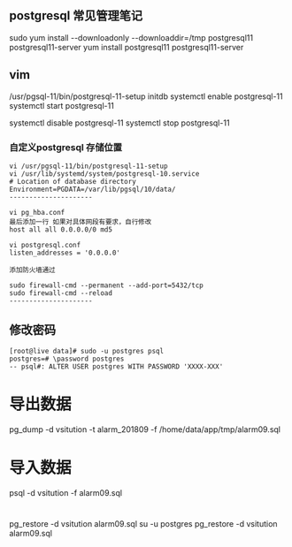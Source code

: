 ## postgresql 常见管理笔记


sudo yum install --downloadonly --downloaddir=/tmp postgresql11 postgresql11-server
yum install postgresql11 postgresql11-server



## vim

/usr/pgsql-11/bin/postgresql-11-setup initdb 
systemctl enable postgresql-11
systemctl start postgresql-11


systemctl disable postgresql-11
systemctl stop postgresql-11


 
 
 
### 自定义postgresql 存储位置
	vi /usr/pgsql-11/bin/postgresql-11-setup
	vi /usr/lib/systemd/system/postgresql-10.service 
	# Location of database directory 
	Environment=PGDATA=/var/lib/pgsql/10/data/
	--------------------- 

	vi pg_hba.conf 
	最后添加一行 如果对具体网段有要求，自行修改 
	host all all 0.0.0.0/0 md5

	vi postgresql.conf
	listen_addresses = '0.0.0.0'

	添加防火墙通过

	sudo firewall-cmd --permanent --add-port=5432/tcp
	sudo firewall-cmd --reload
	--------------------- 

## 修改密码
	
	[root@live data]# sudo -u postgres psql
	postgres=# \password postgres
	-- psql#: ALTER USER postgres WITH PASSWORD 'XXXX-XXX'
	
	

# 导出数据

pg_dump -d vsitution  -t alarm_201809 -f /home/data/app/tmp/alarm09.sql

# 导入数据

psql -d vsitution -f alarm09.sql




#  
pg_restore -d vsitution  alarm09.sql
su -u postgres pg_restore -d vsitution  alarm09.sql